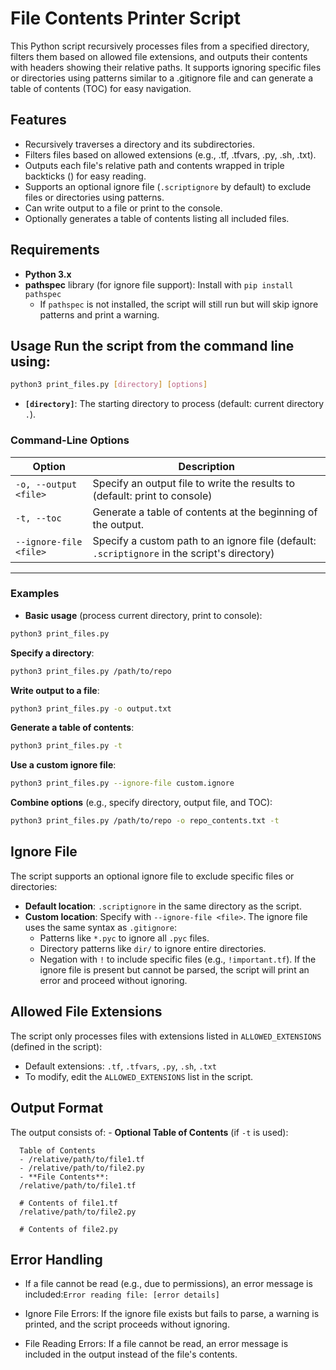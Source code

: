 # File Contents Printer Script

This Python script recursively processes files from a specified directory, filters them based on allowed file extensions, and outputs their contents with headers showing their relative paths. It supports ignoring specific files or directories using patterns similar to a .gitignore file and can generate a table of contents (TOC) for easy navigation.

## Features

- Recursively traverses a directory and its subdirectories.
- Filters files based on allowed extensions (e.g., .tf, .tfvars, .py, .sh, .txt).
- Outputs each file's relative path and contents wrapped in triple backticks () for easy reading. 
- Supports an optional ignore file (`.scriptignore` by default) to exclude files or directories using patterns. 
- Can write output to a file or print to the console. 
- Optionally generates a table of contents listing all included files.  
  
## Requirements  
- **Python 3.x** 
- **pathspec** library (for ignore file support): Install with `pip install pathspec`  
  - If `pathspec` is not installed, the script will still run but will skip ignore patterns and print a warning.  
  
## Usage  Run the script from the command line using:  
```bash
python3 print_files.py [directory] [options]
```
 - **`[directory]`**: The starting directory to process (default: current directory `.`).  
  
### Command-Line Options  

| Option                 | Description                                                                                  |
| ---------------------- | -------------------------------------------------------------------------------------------- |
| `-o, --output <file>`  | Specify an output file to write the results to (default: print to console)                   |
| `-t, --toc`            | Generate a table of contents at the beginning of the output.                                 |
| `--ignore-file <file>` | Specify a custom path to an ignore file (default: `.scriptignore` in the script's directory) |
-------------

### Examples  
- **Basic usage** (process current directory, print to console):   
```bash
python3 print_files.py
```
**Specify a directory**:   
```bash
python3 print_files.py /path/to/repo
```
**Write output to a file**:   
```bash
python3 print_files.py -o output.txt
```
**Generate a table of contents**:   
```bash
python3 print_files.py -t
```
**Use a custom ignore file**:   
```bash
python3 print_files.py --ignore-file custom.ignore
```
**Combine options** (e.g., specify directory, output file, and TOC):   
```bash
python3 print_files.py /path/to/repo -o repo_contents.txt -t
```

## Ignore File  

The script supports an optional ignore file to exclude specific files or directories: 

- **Default location**: `.scriptignore` in the same directory as the script. 
- **Custom location**: Specify with `--ignore-file <file>`.  The ignore file uses the same syntax as `.gitignore`: 
  - Patterns like `*.pyc` to ignore all `.pyc` files. 
  - Directory patterns like `dir/` to ignore entire directories. 
  - Negation with `!` to include specific files (e.g., `!important.tf`).  If the ignore file is present but cannot be parsed, the script will print an error and proceed without ignoring.  
  
## Allowed File Extensions  

The script only processes files with extensions listed in `ALLOWED_EXTENSIONS` (defined in the script): 
  - Default extensions: `.tf`, `.tfvars`, `.py`, `.sh`, `.txt` 
  - To modify, edit the `ALLOWED_EXTENSIONS` list in the script.  

## Output Format  

The output consists of: - **Optional Table of Contents** (if `-t` is used): 
``` 
  Table of Contents
  - /relative/path/to/file1.tf
  - /relative/path/to/file2.py
  - **File Contents**:  
  /relative/path/to/file1.tf
    
  # Contents of file1.tf  
  /relative/path/to/file2.py

  # Contents of file2.py

```

## Error Handling


- If a file cannot be read (e.g., due to permissions), an error message is included:`Error reading file: [error details]`

- Ignore File Errors: If the ignore file exists but fails to parse, a warning is printed, and the script proceeds without ignoring.
- File Reading Errors: If a file cannot be read, an error message is included in the output instead of the file's contents.
